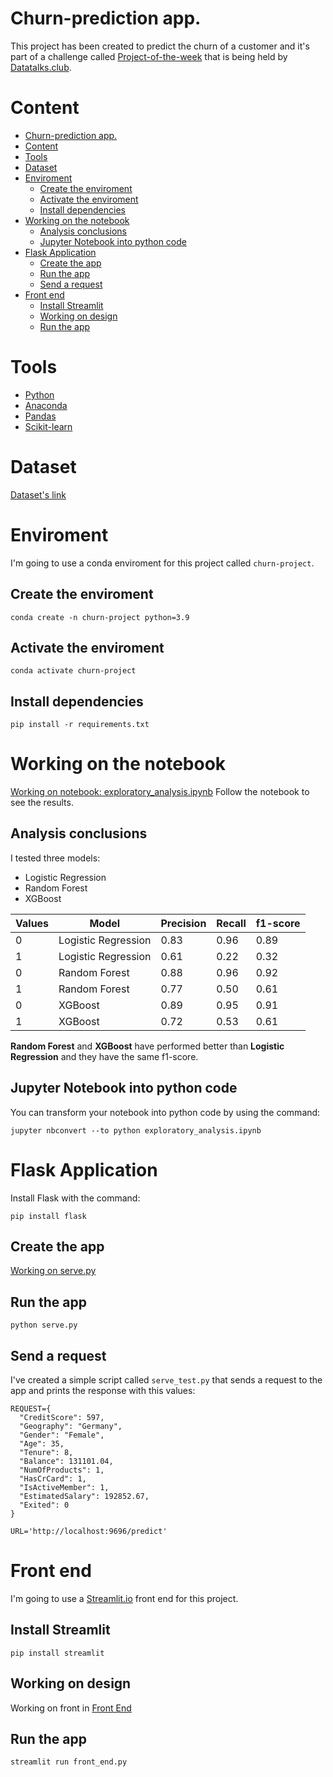 # Churn-prediction app.

This project has been created to predict the churn of a customer and it's part of a challenge called [Project-of-the-week](https://github.com/DataTalksClub/project-of-the-week/blob/main/2022-08-14-frontend.md) that is being held by [Datatalks.club](https://datatalks.club/slack.html).
# Content
- [Churn-prediction app.](#churn-prediction-app)
- [Content](#content)
- [Tools](#tools)
- [Dataset](#dataset)
- [Enviroment](#enviroment)
  - [Create the enviroment](#create-the-enviroment)
  - [Activate the enviroment](#activate-the-enviroment)
  - [Install dependencies](#install-dependencies)
- [Working on the notebook](#working-on-the-notebook)
  - [Analysis conclusions](#analysis-conclusions)
  - [Jupyter Notebook into python code](#jupyter-notebook-into-python-code)
- [Flask Application](#flask-application)
  - [Create the app](#create-the-app)
  - [Run the app](#run-the-app)
  - [Send a request](#send-a-request)
- [Front end](#front-end)
  - [Install Streamlit](#install-streamlit)
  - [Working on design](#working-on-design)
  - [Run the app](#run-the-app-1)
# Tools
-   [Python](https://www.python.org/)
-   [Anaconda](https://www.anaconda.com/products/distribution)
-   [Pandas](https://pandas.pydata.org/)
-   [Scikit-learn](https://scikit-learn.org/stable/)

# Dataset
[Dataset's link](https://www.kaggle.com/datasets/shivan118/churn-modeling-dataset)

# Enviroment
I'm going to use a conda enviroment for this project called `churn-project`.
## Create the enviroment
```
conda create -n churn-project python=3.9
```
## Activate the enviroment
```
conda activate churn-project
```
## Install dependencies
```
pip install -r requirements.txt
```
# Working on the notebook
[Working on notebook: exploratory_analysis.ipynb](notebooks/exploratory_analysis.ipynb)
Follow the notebook to see the results.
## Analysis conclusions
I tested three models:
- Logistic Regression
- Random Forest
- XGBoost

| Values | Model               | Precision | Recall | f1-score |
|--------|---------------------|-----------|--------|----------|
| 0      | Logistic Regression | 0.83      | 0.96   | 0.89     |
| 1      | Logistic Regression | 0.61      | 0.22   | 0.32     |
| 0      | Random Forest       | 0.88      | 0.96   | 0.92     |
| 1      | Random Forest       | 0.77      | 0.50   | 0.61     |
| 0      | XGBoost             | 0.89      | 0.95   | 0.91     |
| 1      | XGBoost             | 0.72      | 0.53   | 0.61     |

**Random Forest** and **XGBoost** have performed better than **Logistic Regression** and they have the same f1-score.

## Jupyter Notebook into python code 
You can transform your notebook into python code by using the command:
```
jupyter nbconvert --to python exploratory_analysis.ipynb
```
# Flask Application
Install Flask with the command:
```
pip install flask
```
## Create the app
[Working on serve.py](serve.py)
## Run the app
```
python serve.py
```
## Send a request
I've created a simple script called `serve_test.py` that sends a request to the app and prints the response
with this values:
```
REQUEST={
  "CreditScore": 597,
  "Geography": "Germany",
  "Gender": "Female",
  "Age": 35,
  "Tenure": 8,
  "Balance": 131101.04,
  "NumOfProducts": 1,
  "HasCrCard": 1,
  "IsActiveMember": 1,
  "EstimatedSalary": 192852.67,
  "Exited": 0
}

URL='http://localhost:9696/predict'
```

# Front end
I'm going to use a [Streamlit.io](https://streamlit.io/) front end for this project.

## Install Streamlit
```
pip install streamlit
```
## Working on design
Working on front in [Front End](front_end.py)
## Run the app
```
streamlit run front_end.py
```